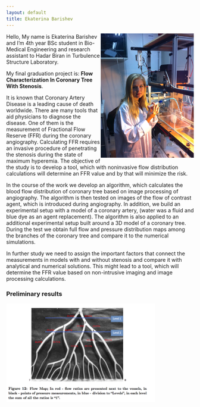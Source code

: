 ```yaml
---
layout: default
title: Ekaterina Barishev
---
```



<img src = "../images/katy_barishev.jpg" width = "250" align ="right">

Hello, My name is Ekaterina Barishev and I’m 4th year BSc student in Bio-Medical Engineering and research assistant to Hadar Biran in Turbulence Structure Laboratory.

My final graduation project is: **Flow Characterization In Coronary Tree With Stenosis**.

It is known that Coronary Artery Disease is a leading cause of death worldwide. There are many tools that aid physicians to diagnose the disease. One of them is the measurement of Fractional Flow Reserve (FFR) during the coronary angiography.  Calculating FFR requires an invasive procedure of penetrating the stenosis during the state of maximum hyperemia. The objective of the study is to develop a tool, which with noninvasive flow distribution calculations will determine an FFR value and by that will minimize the risk.

In the course of the work we develop an algorithm, which calculates the blood flow distribution of coronary tree based on image processing of angiography. The algorithm is then tested on images of the flow of contrast agent, which is introduced during angiography. In addition, we build an experimental setup with a model of a coronary artery, (water was a fluid and blue dye as an agent replacement). The algorithm is also applied to an additional experimental setup built around a 3D model of a coronary tree. During the test we obtain full flow and pressure distribution maps among the branches of the coronary tree and compare it to the numerical simulations.

In further study we need to assign the important factors that connect the measurements in models with and without stenosis and compare it with analytical and numerical solutions. This might lead to a tool, which will determine the FFR value based on non-intrusive imaging and image processing calculations.






### Preliminary results
<img src="../images/flow_map.png" width="400"> 

 

